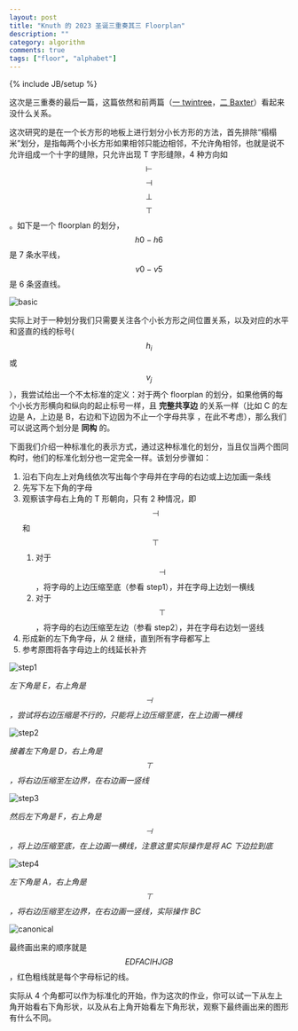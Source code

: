```yaml
---
layout: post
title: "Knuth 的 2023 圣诞三重奏其三 Floorplan"
description: ""
category: algorithm
comments: true
tags: ["floor", "alphabet"]
---
```

{% include JB/setup %}

这次是三重奏的最后一篇，这篇依然和前两篇（[一 twintree](/2023/01/twintree.html)，[二 Baxter](/2023/01/baxter.html)）看起来没什么关系。

这次研究的是在一个长方形的地板上进行划分小长方形的方法，首先排除“榻榻米”划分，是指每两个小长方形如果相邻只能边相邻，不允许角相邻，也就是说不允许组成一个十字的缝隙，只允许出现 T 字形缝隙，4 种方向如 $$\vdash$$ $$\dashv$$ $$\bot$$ $$\top$$。如下是一个 floorplan 的划分<!--more-->，$$h0-h6$$ 是 7 条水平线，$$v0-v5$$ 是 6 条竖直线。

![basic](/images/floorplan-basic.drawio.svg)

实际上对于一种划分我们只需要关注各个小长方形之间位置关系，以及对应的水平和竖直的线的标号($$h_i$$ 或 $$v_j$$），我尝试给出一个不太标准的定义：对于两个 floorplan 的划分，如果他俩的每个小长方形横向和纵向的起止标号一样，且 __完整共享边__ 的关系一样（比如 C 的左边是 A，上边是 B，右边和下边因为不止一个字母共享 ，在此不考虑），那么我们可以说这两个划分是 __同构__ 的。

下面我们介绍一种标准化的表示方式，通过这种标准化的划分，当且仅当两个图同构时，他们的标准化划分也一定完全一样。该划分步骤如：

1. 沿右下向左上对角线依次写出每个字母并在字母的右边或上边加画一条线
2. 先写下左下角的字母
3. 观察该字母右上角的 T 形朝向，只有 2 种情况，即 $$\dashv$$ 和 $$\top$$
   1. 对于 $$\dashv$$，将字母的上边压缩至底（参看 step1），并在字母上边划一横线
   2. 对于 $$\top$$，将字母的右边压缩至左边（参看 step2），并在字母右边划一竖线
4. 形成新的左下角字母，从 2 继续，直到所有字母都写上
5. 参考原图将各字母边上的线延长补齐

![step1](/images/floorplan-step1.gif "step1")

*左下角是 E，右上角是 $$\dashv$$，尝试将右边压缩是不行的，只能将上边压缩至底，在上边画一横线*

![step2](/images/floorplan-step2.gif "step2")

*接着左下角是 D，右上角是 $$\top$$，将右边压缩至左边界，在右边画一竖线*

![step3](/images/floorplan-step3.gif "step3")

*然后左下角是 F，右上角是 $$\dashv$$，将上边压缩至底，在上边画一横线，注意这里实际操作是将 AC 下边拉到底*

![step4](/images/floorplan-step4.gif "step4")

*左下角是 A，右上角是 $$\top$$，将右边压缩至左边界，在右边画一竖线，实际操作 BC*

![canonical](/images/floorplan-basic-canonical2.drawio.svg)

最终画出来的顺序就是 $$EDFACIHJGB$$，红色粗线就是每个字母标记的线。

实际从 4 个角都可以作为标准化的开始，作为这次的作业，你可以试一下从左上角开始看右下角形状，以及从右上角开始看左下角形状，观察下最终画出来的图形有什么不同。